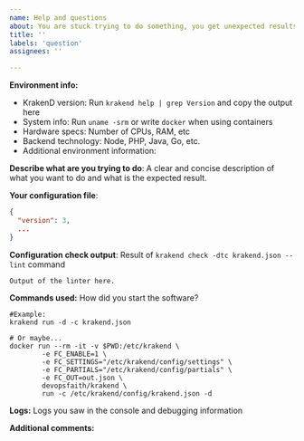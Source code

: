 ```yaml
---
name: Help and questions
about: You are stuck trying to do something, you get unexpected results, or you have a question or suggestion
title: ''
labels: 'question'
assignees: ''

---
```

<!--
Thank you for using KrakenD! Please spend some time to fill all the requested information in this template.

There are hundreds of questions across all our repositories. Having the proper context and detailed information will help us KrakenD maintainers to provide a faster answer. Unfortunately, we have to leave issues that we don't wholly understand or require more information for a much later processing.
-->

**Environment info:**

* KrakenD version: Run `krakend help | grep Version` and copy the output here
* System info: Run `uname -srm` or write `docker` when using containers
* Hardware specs: Number of CPUs, RAM, etc
* Backend technology: Node, PHP, Java, Go, etc.
* Additional environment information:

**Describe what are you trying to do**:
A clear and concise description of what you want to do and what is the expected result.

**Your configuration file**:
<!-- The content of your `krakend.json`. When using the flexible configuration option, the computed file can be generated specifying the env var FC_OUT=out.json -->

```json
{
  "version": 3,
  ...
}
```

**Configuration check output**:
Result of `krakend check -dtc krakend.json --lint` command

```
Output of the linter here.
```

**Commands used:**
How did you start the software?
```
#Example:
krakend run -d -c krakend.json

# Or maybe...
docker run --rm -it -v $PWD:/etc/krakend \
        -e FC_ENABLE=1 \
        -e FC_SETTINGS="/etc/krakend/config/settings" \
        -e FC_PARTIALS="/etc/krakend/config/partials" \
        -e FC_OUT=out.json \
        devopsfaith/krakend \
        run -c /etc/krakend/config/krakend.json -d
```

**Logs:**
Logs you saw in the console and debugging information

**Additional comments:**
